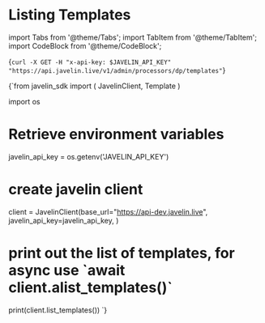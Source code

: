 # Listing Templates
import Tabs from '@theme/Tabs';
import TabItem from '@theme/TabItem';
import CodeBlock from '@theme/CodeBlock';

<Tabs>
<TabItem value="shell" label="Using the API:">

<CodeBlock
  language="python">
  {`
curl -X GET -H "x-api-key: $JAVELIN_API_KEY" "https://api.javelin.live/v1/admin/processors/dp/templates"
`}
</CodeBlock>

</TabItem>

<TabItem value="py" label="In Python:">

<CodeBlock
  language="python"
  title="Javelin List Templates Example"
  showLineNumbers>
  {`from javelin_sdk import (
    JavelinClient,
    Template
)

import os

# Retrieve environment variables
javelin_api_key = os.getenv('JAVELIN_API_KEY')

# create javelin client
client = JavelinClient(base_url="https://api-dev.javelin.live",
                       javelin_api_key=javelin_api_key,
) 

# print out the list of templates, for async use \`await client.alist_templates()\`
print(client.list_templates())
`}
</CodeBlock>

</TabItem>

</Tabs>

